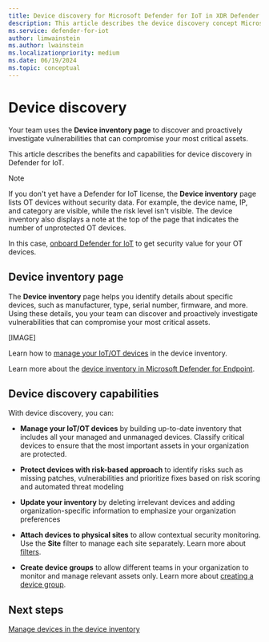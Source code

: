 ```yaml
---
title: Device discovery for Microsoft Defender for IoT in XDR Defender portal
description: This article describes the device discovery concept Microsoft Defender for IoT in XDR Defender portal
ms.service: defender-for-iot
author: limwainstein
ms.author: lwainstein
ms.localizationpriority: medium
ms.date: 06/19/2024
ms.topic: conceptual
---
```


# Device discovery

Your team uses the **Device inventory page** to discover and proactively investigate vulnerabilities that can compromise your most critical assets.

This article describes the benefits and capabilities for device discovery in Defender for IoT.

> [!NOTE]
>
> If you don't yet have a Defender for IoT license, the **Device inventory** page lists OT devices without security data. For example, the device name, IP, and category are visible, while the risk level isn't visible. The device inventory also displays a note at the top of the page that indicates the number of unprotected OT devices.
> 
> In this case, [onboard Defender for IoT](get-started.md) to get security value for your OT devices.

## Device inventory page

The **Device inventory** page helps you identify details about specific devices, such as manufacturer, type, serial number, firmware, and more. Using these details, you your team can discover and proactively investigate vulnerabilities that can compromise your most critical assets.

[IMAGE]

Learn how to [manage your IoT/OT devices](manage-devices-inventory.md) in the device inventory.

Learn more about the [device inventory in Microsoft Defender for Endpoint](/defender-endpoint/machines-view-overview.md#device-inventory-overview).

## Device discovery capabilities

With device discovery, you can:

- **Manage your IoT/OT devices** by building up-to-date inventory that includes all your managed and unmanaged devices. Classify critical devices to ensure that the most important assets in your organization are protected.​

- **Protect devices with risk-based approach** to identify risks such as missing patches, vulnerabilities and prioritize fixes based on risk scoring and automated threat modeling

- **Update your inventory** by deleting irrelevant devices and adding organization-specific information to emphasize your organization preferences

- **Attach devices to physical sites** to allow contextual security monitoring. Use the **Site** filter to manage each site separately. Learn more about [filters](/defender-endpoint/machines-view-overview.md#use-filters-to-customize-the-device-inventory-views). ​

- **Create device groups** to allow different teams in your organization to monitor and manage relevant assets only.​ Learn more about [creating a device group](/defender-endpoint/machine-groups.md#create-a-device-group).

## Next steps

[Manage devices in the device inventory](manage-devices-inventory.md)